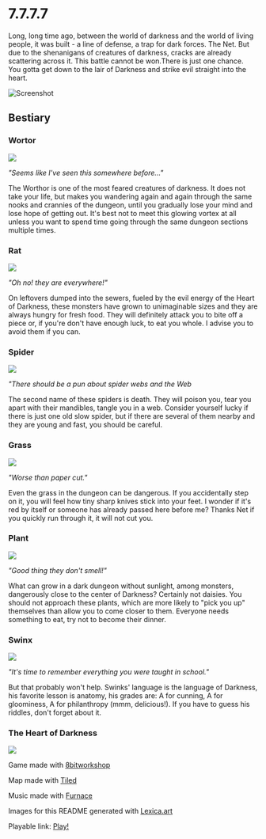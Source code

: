 # 7.7.7.7

Long, long time ago, between the world of darkness and the world of living people, it was built - a line of defense, a trap for dark forces. The Net. But due to the shenanigans of creatures of darkness, cracks are already scattering across it. This battle cannot be won.There is just one chance. You gotta get down to the lair of Darkness and strike evil straight into the heart.

![Screenshot](screenshot.png)

## Bestiary

### Wortor
![](images/wortor.jpg)

*"Seems like I've seen this somewhere before..."*

The Worthor is one of the most feared creatures of darkness. It does not take your life, but makes you wandering again and again through the same nooks and crannies of the dungeon, until you gradually lose your mind and lose hope of getting out. It's best not to meet this glowing vortex at all unless you want to spend time going through the same dungeon sections multiple times.

### Rat
![](images/rat.jpg)

*"Oh no! they are everywhere!"*

On leftovers dumped into the sewers, fueled by the evil energy of the Heart of Darkness, these monsters have grown to unimaginable sizes and they are always hungry for fresh food. They will definitely attack you to bite off a piece or, if you're don't have enough luck, to eat you whole. I advise you to avoid them if you can.

### Spider
![](images/spider.jpg)

*"There should be a pun about spider webs and the Web*

The second name of these spiders is death. They will poison you, tear you apart with their mandibles, tangle you in a web. Consider yourself lucky if there is just one old slow spider, but if there are several of them nearby and they are young and fast, you should be careful.

### Grass
![](images/grass.jpg)

*"Worse than paper cut."*

Even the grass in the dungeon can be dangerous. If you accidentally step on it, you will feel how tiny sharp knives stick into your feet. I wonder if it's red by itself or someone has already passed here before me? Thanks Net if you quickly run through it, it will not cut you.

### Plant
![](images/plant.jpg)

*"Good thing they don't smell!"*

What can grow in a dark dungeon without sunlight, among monsters, dangerously close to the center of Darkness? Certainly not daisies. You should not approach these plants, which are more likely to "pick you up" themselves than allow you to come closer to them. Everyone needs something to eat, try not to become their dinner.

### Swinx
![](images/swinx.jpg)

*"It's time to remember everything you were taught in school."*

But that probably won't help. Swinks' language is the language of Darkness, his favorite lesson is anatomy, his grades are: A for cunning, A for gloominess, A for philanthropy (mmm, delicious!). If you have to guess his riddles, don't forget about it.


### The Heart of Darkness
![](images/heart.jpg)

Game made with [8bitworkshop](https://8bitworkshop.com/)

Map made with [Tiled](https://github.com/mapeditor/tiled)

Music made with [Furnace](https://github.com/tildearrow/furnace)

Images for this README generated with [Lexica.art](https://lexica.art)

Playable link: [Play!](https://shadowlamer.github.io/7.7.7.7/)
